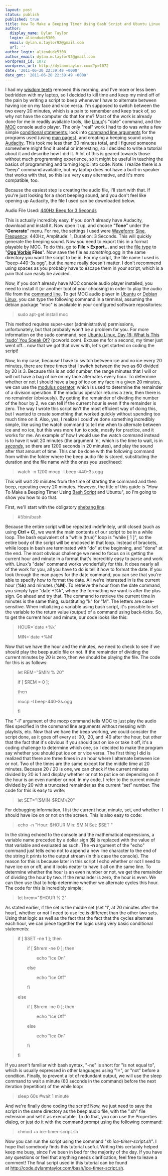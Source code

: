 ```yaml
---
layout: post
status: publish
published: true
title: How To Make a Beeping Timer Using Bash Script and Ubuntu Linux
author:
  display_name: Dylan Taylor
  login: aliendude5300
  email: dylan.m.taylor92@gmail.com
  url: ''
author_login: aliendude5300
author_email: dylan.m.taylor92@gmail.com
wordpress_id: 1072
wordpress_url: http://dylanmtaylor.com/?p=1072
date: '2011-06-20 22:39:49 +0000'
date_gmt: '2011-06-20 22:39:49 +0000'
---
```

<p>I had my <a class="zem_slink" title="Wisdom tooth" rel="wikipedia" href="http://en.wikipedia.org/wiki/Wisdom_tooth">wisdom teeth</a> removed this morning, and I've more or less been bedridden with my laptop, so I decided to kill time and keep my mind off of the pain by writing a script to beep whenever I have to alternate between having ice on my face and vice versa. I'm supposed to switch between the two every 20 minutes, which is a pain to remember and keep track of, so why not have the computer do that for me? Most of the work is already done for me in readily available tools, like <a class="zem_slink" title="Linux" rel="wikipedia" href="http://en.wikipedia.org/wiki/Linux">Linux</a>'s "date" command, and the <a class="zem_slink" title="Music on Console" rel="homepage" href="http://moc.daper.net/">MOC</a> console audio player. The only "real" work I had to do was write a few simple <a class="zem_slink" title="Conditional (programming)" rel="wikipedia" href="http://en.wikipedia.org/wiki/Conditional_%28programming%29">conditional statements</a>, look into <a class="zem_slink" title="Command-line argument" rel="wikipedia" href="http://en.wikipedia.org/wiki/Command-line_argument">command line arguments</a> for the programs used (using <a class="zem_slink" title="Man page" rel="wikipedia" href="http://en.wikipedia.org/wiki/Man_page">man pages</a>), and creating a beeping sound using <a class="zem_slink" title="Audacity" rel="homepage" href="http://audacity.sourceforge.net/">Audacity</a>. This took me less than 30 minutes total, and I figured someone somewhere might find it useful or interesting, so I decided to write a tutorial about it and describe how I did it. A lot of this is geared towards those without much programming experience, so it might be useful in teaching the basics of programming and turning logic into code. Note: I realize there is a "beep" command available, but my laptop does not have a built-in speaker that works with that, so this is a very easy alternative, and it's more compatible, too.</p>
<p>Because the easiest step is creating the audio file, I'll start with that. If you're just looking for a short beeping sound, and you don't feel like opening up Audacity, the file I used can be downloaded below.</p>
<p>Audio File Used: <a rel="attachment wp-att-1073" href="http://dylanmtaylor.com/2011/06/20/how-to-making-a-beeping-timer-in-bash-script-and-ubuntu/beep-440-3s/">440Hz Beep for 3 Seconds</a></p>
<p>This is actually incredibly easy. If you don't already have Audacity, download and install it. Now open it up, and choose "<strong>Tone</strong>" under the "<strong>Generate</strong>" menu. For me, the settings I used were <a class="zem_slink" title="Waveform" rel="wikipedia" href="http://en.wikipedia.org/wiki/Waveform">Waveform</a>: <a class="zem_slink" title="Sine wave" rel="wikipedia" href="http://en.wikipedia.org/wiki/Sine_wave">Sine</a>, <a class="zem_slink" title="Sound" rel="wikipedia" href="http://en.wikipedia.org/wiki/Sound">Frequency</a>: 440Hz, Amplitude: 1, Duration: 3 Seconds. This will quickly generate the beeping sound. Now you need to export this in a format playable by MOC. To do this, go to <strong>File &gt; Export... </strong>and set the <a class="zem_slink" title="File format" rel="wikipedia" href="http://en.wikipedia.org/wiki/File_format">file type</a> to "<strong><a class="zem_slink" title="Vorbis" rel="homepage" href="http://www.xiph.org/downloads/">Ogg Vorbis</a> Files</strong>". Now save the file as <em>something</em>.ogg in the same directory you want the script to be in. For my script, the file name I used is "beep-440-3s.ogg", but the name really doesn't matter. I don't recommend using spaces as you probably have to escape them in your script, which is a pain that can easily be avoided.</p>
<p>Now, if you don't already have MOC console audio player installed, you need to install it (or another tool of your choosing) in order to play the audio file from the <a class="zem_slink" title="Command-line interface" rel="wikipedia" href="http://en.wikipedia.org/wiki/Command-line_interface">command line</a>. To get MOC audio player in <a class="zem_slink" title="Ubuntu (operating system)" rel="homepage" href="http://www.ubuntu.com/">Ubuntu</a> or <a class="zem_slink" title="Debian" rel="homepage" href="http://www.debian.org/">Debian Linux</a>, you can type the following command in a terminal, assuming the debian package "moc" is available in your configured software repositories:</p>
<blockquote><p>sudo apt-get install moc</p></blockquote>
<p>This method requires super-user (administrative) permissions, unfortunately, but that probably won't be a problem for you. For more information on the sudo command, see <a href="http://www.pcworld.com/article/230695/ubuntu_linux_day_18_what_is_this_sudo_you_speak_of.html">Ubuntu Linux, Day 18: What Is This 'sudo' You Speak Of?</a> (pcworld.com). Excuse me for a second, my timer just went off... now that we got that over with, let's get started on coding the script!</p>
<p>Now, In my case, because I have to switch between ice and no ice every 20 minutes, there are three times that I switch between the two as 60 divided by 20 is 3. Because this is an odd number, the range minutes that I will or will not have a bag of ice on my face alternates every hour. To determine whether or not I should have a bag of ice on my face in a given 20 minutes, we can use the <a class="zem_slink" title="Modulo operation" rel="wikipedia" href="http://en.wikipedia.org/wiki/Modulo_operation">modulus operator</a>, which is used to determine the remainder of a division operation. If the modulus operator returns a zero, then there is no remainder (obviously). By getting the remainder of dividing the number of the hour by 2, we can tell if the current hour is even if the remainder is zero. The way I wrote this script isn't the most efficient way of doing this, but I wanted to create something that worked quickly without spending too much time on it. Also, yes, I realize I could've done something incredibly simple, like using the watch command to tell me when to alternate between ice and no ice, but this was more fun to code, mostly for practice, and it works for me. An example of how I would use the watch command instead is to have it wait 20 minutes (the argument 'n', which is the time to wait, is in <em><span style="text-decoration: underline;">seconds</span></em>, so there are 1200 seconds in 20 minutes), and play the sound after that amount of time. This can be done with the following command from within the folder where the beep audio file is stored, substituting the duration and the file name with the ones you used/need:</p>
<blockquote><p>watch -n 1200 mocp -l beep-440-3s.ogg</p></blockquote>
<p>This will wait 20 minutes from the time of starting the command and then beep, repeating every 20 minutes. However, the title of this guide is "How To Make a Beeping Timer Using <a class="zem_slink" title="Bash (Unix shell)" rel="homepage" href="http://tiswww.case.edu/php/chet/bash/bashtop.html">Bash Script</a> and Ubuntu", so I'm going to show you how to do that.</p>
<p>First, we'll start with the obligatory <a href="http://en.wikipedia.org/wiki/Shebang_(Unix)">shebang line</a>:</p>
<blockquote><p>#!/bin/bash</p></blockquote>
<p>Because the entire script will be repeated indefinitely, until closed (such as using <strong>Ctrl + C</strong>), we want the main contents of our script to be in a while loop. The bash equivalent of a "while (true)" loop is "while [ 1 ]", so the entire body of the script will be enclosed in that loop. Instead of brackets, while loops in bash are terminated with "do" at the beginning, and "done" at the end. The most obvious challenge we need to focus on is getting the current hour and minute in a format that's incredibly easy to parse and work with. Linux's "date" command works wonderfully for this. It does nearly all of the work for you, all you have to do is tell it how to format the date. If you look through the man pages for the date command, you can see that you're able to specify how to format the date. All we're interested in is the current hour (<strong>%k</strong>) and minutes (<strong>%M</strong>). To retrieve the hour from the date command, you simply type "date +%k", where the formatting we want is after the plus sign. Go ahead and try that. The command to retrieve the current time in minutes is the same thing, substituting "k" for "M". The letters are case-sensitive. When initializing a variable using bash script, it's possible to set the variable to the return value (output) of a command using back-ticks. So, to get the current hour and minute, our code looks like this:</p>
<blockquote><p>HOUR=`date +%k`</p>
<p>MIN=`date +%M`</p></blockquote>
<p>Now that we have the hour and the minutes, we need to check to see if we should play the beep audio file or not. If the remainder of dividing the current minutes by 20 is zero, then we should be playing the file. The code for this is as follows:</p>
<blockquote><p>let REM="$MIN % 20"</p>
<p>if [ $REM = 0 ];</p>
<p>then</p>
<p>mocp -l beep-440-3s.ogg</p>
<p>fi</p></blockquote>
<p>The "-l" argument of the mocp command tells MOC to just play the audio files specified in the command line arguments without messing with playlists, etc. Now that we have the beep working, we could consider the script done, as it goes off every at :00, :20, and :40 after the hour, but other that the fact that it's obvious if you should put on ice or take it off, it's a coding challenge to determine which one, so I decided to make the program say whether you should put ice on or vice versa. The first thing I did is realized that there are three times in an hour where I alternate between ice or not. Two of the times are the same except for the middle time at 20 minutes. Because 20 / 20 is one, we can check if the current minutes divided by 20 is 1 and display whether or not to put ice on depending on if the hour is an even number or not. In my code, I refer to the current minute divided by 20 with a truncated remainder as the current "set" number. The code for this is easy to write:</p>
<blockquote><p>let SET="($MIN-$REM)/20"</p></blockquote>
<p>For debugging information, I list the current hour, minute, set, and whether  I should have ice on or not on the screen. This is also easy to code:</p>
<blockquote><p>echo -n "Hour: $HOUR Min: $MIN Set: $SET "</p></blockquote>
<p>In the string echoed to the console and the mathematical expressions, a variable name preceded by a dollar sign (<strong>$</strong>) is replaced with the value of that variable and evaluated as such. The <strong>-n </strong>argument of the "echo" command just tells echo not to append a new line character to the end of the string it prints to the output stream (in this case the console). The reason for this is because later in this script I echo whether or not I need to have ice on or off, and it looks neater to have it all on the same line. To determine whether the hour is an even number or not, we get the remainder of dividing the hour by two. If the remainder is zero, the hour is even. We can then use that to help determine whether we alternate cycles this hour. The code for this is incredibly simple:</p>
<blockquote><p>let hrem="$HOUR % 2"</p></blockquote>
<p>As stated earlier, if the set is the middle set (set '1', at 20 minutes after the hour), whether or not I need to use ice is different than the other two sets. Using that logic as well as the fact that the fact that the cycles alternate each hour, we can piece together the logic using very basic conditional statements:</p>
<blockquote><p>if [ $SET -ne 1 ]; then</p>
<p style="padding-left: 30px;">if [ $hrem -ne 0 ]; then</p>
<p style="padding-left: 60px;">echo "Ice On"</p>
<p style="padding-left: 30px;">else</p>
<p style="padding-left: 60px;">echo "Ice Off"</p>
<p style="padding-left: 30px;">fi</p>
<p>else</p>
<p style="padding-left: 30px;">if [ $hrem -ne 0 ]; then</p>
<p style="padding-left: 60px;">echo "Ice Off"</p>
<p style="padding-left: 30px;">else</p>
<p style="padding-left: 60px;">echo "Ice On"</p>
<p style="padding-left: 30px;">fi</p>
<p>fi</p></blockquote>
<p>If you aren't familiar with bash syntax, "-ne" is short for "is not equal to", which is usually expressed in other languages using "!=", or "not" before a condition. Finally, to prevent a lot of redundant output, we will use the sleep command to wait a minute (60 seconds in the command) before the next iteration (repetition) of the while loop:</p>
<blockquote><p>sleep 60s #wait 1 minute</p></blockquote>
<p>And we're finally done coding the script! Now, we just need to save the script in the same directory as the beep audio file, with the ".sh" file extension and set it as executable. To do that, you can use the Properties dialog, or just do it with the command prompt using the following command:</p>
<blockquote><p>chmod +x ice-timer-script.sh</p></blockquote>
<p>Now you can run the script using the command "<em>sh ice-timer-script.sh</em>". I hope that somebody finds this tutorial useful. Writing this certainly helped keep me busy, since I've been in bed for the majority of the day. If you have any questions or feel that anything needs clarification, feel free to leave a comment! The final script used in this tutorial can be found at <a href="http://code.dylanmtaylor.com/bash/ice-timer-script.sh">http://code.dylanmtaylor.com/bash/ice-timer-script.sh</a>.</p>
